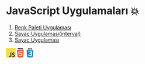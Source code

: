# JavaScript Uygulamaları 💥
1. [Renk Paleti Uygulaması](https://github.com/MelikeTicaret/JavaScript-Uygulamalari/tree/main/Renk-Paleti-Uygulamas%C4%B1)
2. [Sayaç Uygulaması(interval)](https://github.com/MelikeTicaret/JavaScript-Uygulamalari/tree/main/Saya%C3%A7-Uygulamas%C4%B1(interval))
3. [Sayaç Uygulaması](https://github.com/MelikeTicaret/JavaScript-Uygulamalari/tree/main/Saya%C3%A7-Uygulamas%C4%B1)



<img align="left" alt="JavaScript" width="26px" src="https://raw.githubusercontent.com/github/explore/cebd63002168a05a6a642f309227eefeccd92950/topics/javascript/javascript.png" />
<img align="left" alt="HTML" width="26px" src="https://raw.githubusercontent.com/github/explore/cebd63002168a05a6a642f309227eefeccd92950/topics/html/html.png" />
<img align="left" alt="JavaScript" width="26px" src="https://raw.githubusercontent.com/github/explore/cebd63002168a05a6a642f309227eefeccd92950/topics/css/css.png" />
